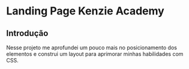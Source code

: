 <h1>
  Landing Page Kenzie Academy
</h1>

<h2>Introdução</h2>

<p>
  Nesse projeto me aprofundei um pouco mais no posicionamento dos
  elementos e construi um layout para aprimorar minhas habilidades
  com CSS.
</p>


